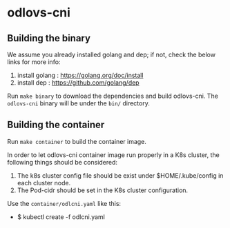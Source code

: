 # odlovs-cni

## Building the binary

We assume you already installed golang and dep; if not, check the below links for more info:

1. install golang : https://golang.org/doc/install
1. install dep : https://github.com/golang/dep

Run `make binary` to download the dependencies and build odlovs-cni.
The `odlovs-cni` binary will be under the `bin/` directory.


## Building the container

Run `make container` to build the container image.

In order to let odlovs-cni container image run properly in a K8s cluster, the following things should be considered:

1. The k8s cluster config file should be exist under $HOME/.kube/config in each cluster node.
1. The Pod-cidr should be set in the K8s cluster configuration.

Use the `container/odlcni.yaml` like this:
   - $ kubectl create -f odlcni.yaml
